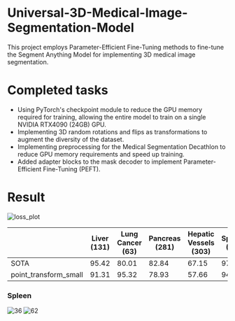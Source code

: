 # Universal-3D-Medical-Image-Segmentation-Model
This project employs Parameter-Efficient Fine-Tuning methods to fine-tune the Segment Anything Model for implementing 3D medical image segmentation.

# Completed tasks
- Using PyTorch's checkpoint module to reduce the GPU memory required for training, allowing the entire model to train on a single NVIDIA RTX4090 (24GB) GPU.
- Implementing 3D random rotations and flips as transformations to augment the diversity of the dataset.
- Implementing preprocessing for the Medical Segmentation Decathlon to reduce GPU memory requirements and speed up training.
- Added adapter blocks to the mask decoder to implement Parameter-Efficient Fine-Tuning (PEFT).

# Result
![loss_plot](https://github.com/SamuelWu2001/Universal-3D-Medical-Image-Segmentation-Model/assets/71746159/52373d6c-d84f-4739-a9e9-6f77c93ad31d)

| | Liver (131) | Lung Cancer (63) | Pancreas (281) | Hepatic Vessels (303) | Spleen (41) | Colon Cancer (126)|
| -------- | -------- | -------- | -------- | -------- | -------- | -------- |
| SOTA |	95.42 | 80.01 | 82.84 | 67.15 | 97.27 | 63.14 |
| point_transform_small | 91.31 | 95.32 | 78.93 |	57.66 | 94.35 | 91.18 |

### Spleen
![36](https://github.com/SamuelWu2001/Universal-3D-Medical-Image-Segmentation-Model/assets/71746159/384e055c-2e4d-412a-814a-23100d0019bc)
![62](https://github.com/SamuelWu2001/Universal-3D-Medical-Image-Segmentation-Model/assets/71746159/393c3285-4670-4f54-bfca-f8f39305ccb8)




